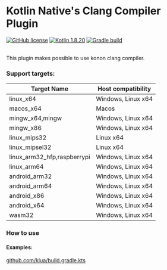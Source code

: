 # Kotlin Native's Clang Compiler Plugin

[![GitHub license](https://img.shields.io/badge/license-Apache%20License%202.0-blue.svg?style=flat)](http://www.apache.org/licenses/LICENSE-2.0)
[![Kotlin 1.8.20](https://img.shields.io/badge/Kotlin-1.8.20-blue.svg?style=flat&logo=kotlin)](http://kotlinlang.org)
[![Gradle build](https://github.com/caffeine-mgn/kn-clang-compiler-plugin/actions/workflows/publish.yml/badge.svg) ](https://github.com/caffeine-mgn/kn-clang-compiler-plugin/actions/workflows/publish.yml) <br><br>

This plugin makes possible to use konon clang compiler.

### Support targets:
|Target Name| Host compatibility |
|----|--------------------|
|linux_x64| Windows, Linux x64 |
|macos_x64| Macos              |
|mingw_x64,mingw| Windows, Linux x64 |
|mingw_x86| Windows, Linux x64 |
|linux_mips32| Linux x64          |
|linux_mipsel32| Linux x64          |
|linux_arm32_hfp,raspberrypi| Windows, Linux x64 |
|linux_arm64| Windows, Linux x64 |
|android_arm32| Windows, Linux x64 |
|android_arm64| Windows, Linux x64 |
|android_x86| Windows, Linux x64 |
|android_x64| Windows, Linux x64 |
|wasm32| Windows, Linux x64 |

### How to use
#### Examples:
[github.com/klua/build.gradle.kts](https://github.com/caffeine-mgn/klua/blob/main/build.gradle.kts)